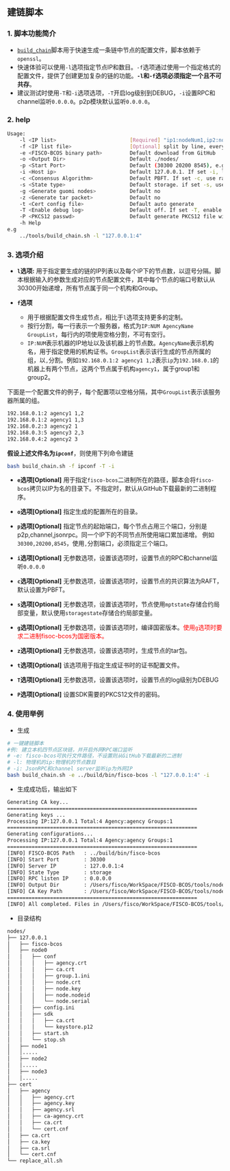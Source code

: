 ## 建链脚本

### 1. 脚本功能简介

- [`build_chain`][build_chain]脚本用于快速生成一条链中节点的配置文件，脚本依赖于`openssl`。
- 快速体验可以使用`-l`选项指定节点IP和数目。`-f`选项通过使用一个指定格式的配置文件，提供了创建更加复杂的链的功能。**`-l`和`-f`选项必须指定一个且不可共存**。
- 建议测试时使用`-T`和`-i`选项选项，`-T`开启log级别到DEBUG，`-i`设置RPC和channel监听`0.0.0.0`。p2p模块默认监听`0.0.0.0`。

### 2. help

```bash
Usage:
    -l <IP list>                        [Required] "ip1:nodeNum1,ip2:nodeNum2" e.g:"192.168.0.1:2,192.168.0.2:3"
    -f <IP list file>                   [Optional] split by line, every line should be "ip:nodeNum agencyName groupList". eg "127.0.0.1:4 agency1 1,2"
    -e <FISCO-BCOS binary path>         Default download from GitHub
    -o <Output Dir>                     Default ./nodes/
    -p <Start Port>                     Default (30300 20200 8545), e.g: 30300,20200,8545
    -i <Host ip>                        Default 127.0.0.1. If set -i, listen 0.0.0.0
    -c <Consensus Algorithm>            Default PBFT. If set -c, use raft
    -s <State type>                     Default storage. if set -s, use mpt
    -g <Generate guomi nodes>           Default no
    -z <Generate tar packet>            Default no
    -t <Cert config file>               Default auto generate
    -T <Enable debug log>               Default off. If set -T, enable debug log
    -P <PKCS12 passwd>                  Default generate PKCS12 file without passwd, use -P to set custom passwd
    -h Help
e.g
    ../tools/build_chain.sh -l "127.0.0.1:4"
```

### 3. 选项介绍

- **`l`选项:** 
用于指定要生成的链的IP列表以及每个IP下的节点数，以逗号分隔。脚本根据输入的参数生成对应的节点配置文件，其中每个节点的端口号默认从30300开始递增，所有节点属于同一个机构和Group。

- **`f`选项** 
    + 用于根据配置文件生成节点，相比于`l`选项支持更多的定制。
    + 按行分割，每一行表示一个服务器，格式为`IP:NUM AgencyName GroupList`，每行内的项使用空格分割，不可有空行。
    + `IP:NUM`表示机器的IP地址以及该机器上的节点数。`AgencyName`表示机构名，用于指定使用的机构证书。`GroupList`表示该行生成的节点所属的组，以`,`分割。例如`192.168.0.1:2 agency1 1,2`表示`ip`为`192.168.0.1`的机器上有两个节点，这两个节点属于机构`agency1`，属于group1和group2。

下面是一个配置文件的例子，每个配置项以空格分隔，其中`GroupList`表示该服务器所属的组。

```bash
192.168.0.1:2 agency1 1,2
192.168.0.1:2 agency1 1,3
192.168.0.2:3 agency2 1
192.168.0.3:5 agency3 2,3
192.168.0.4:2 agency2 3
```
**假设上述文件名为`ipconf`**，则使用下列命令建链
```bash
bash build_chain.sh -f ipconf -T -i
```

- **`e`选项[**Optional**]**
用于指定`fisco-bcos`二进制所在的路径，脚本会将`fisco-bcos`拷贝以IP为名的目录下。不指定时，默认从GitHub下载最新的二进制程序。

- **`o`选项[**Optional**]**
指定生成的配置所在的目录。

- **`p`选项[**Optional**]**
指定节点的起始端口，每个节点占用三个端口，分别是p2p,channel,jsonrpc。同一个IP下的不同节点所使用端口累加递增。
例如`30300,20200,8545`，使用`,`分割端口，必须指定三个端口。

- **`i`选项[**Optional**]**
无参数选项，设置该选项时，设置节点的RPC和channel监听`0.0.0.0`

- **`c`选项[**Optional**]**
无参数选项，设置该选项时，设置节点的共识算法为RAFT，默认设置为PBFT。

- **`s`选项[**Optional**]**
无参数选项，设置该选项时，节点使用`mptstate`存储合约局部变量，默认使用`storagestate`存储合约局部变量。

- **`g`选项[**Optional**]**
无参数选项，设置该选项时，编译国密版本。<font color=#FF0000>使用`g`选项时要求二进制fisoc-bcos为国密版本。</font>

- **`z`选项[**Optional**]**
无参数选项，设置该选项时，生成节点的tar包。

- **`t`选项[**Optional**]**
该选项用于指定生成证书时的证书配置文件。

- **`T`选项[**Optional**]**
无参数选项，设置该选项时，设置节点的log级别为DEBUG

- **`P`选项[**Optional**]**
设置SDK需要的PKCS12文件的密码。

### 4. 使用举例
- 生成
```bash
# 一键建链脚本
#例: 建立本机四节点区块链，并开启外网RPC端口监听
# -e: fisco-bcos可执行文件路径，不设置则从GitHub下载最新的二进制
# -l: 物理机的ip:物理机的节点数目
# -i: JsonRPC和channel server监听ip为外网IP
bash build_chain.sh -e ../build/bin/fisco-bcos -l "127.0.0.1:4" -i
```

- 生成成功后，输出如下
```bash
Generating CA key...
==============================================================
Generating keys ...
Processing IP:127.0.0.1 Total:4 Agency:agency Groups:1
==============================================================
Generating configurations...
Processing IP:127.0.0.1 Total:4 Agency:agency Groups:1
==============================================================
[INFO] FISCO-BCOS Path   : ../build/bin/fisco-bcos
[INFO] Start Port        : 30300
[INFO] Server IP         : 127.0.0.1:4
[INFO] State Type        : storage
[INFO] RPC listen IP     : 0.0.0.0
[INFO] Output Dir        : /Users/fisco/WorkSpace/FISCO-BCOS/tools/nodes
[INFO] CA Key Path       : /Users/fisco/WorkSpace/FISCO-BCOS/tools/nodes/cert/ca.key
==============================================================
[INFO] All completed. Files in /Users/fisco/WorkSpace/FISCO-BCOS/tools/nodes
```

- 目录结构
```bash
nodes/
├── 127.0.0.1
│   ├── fisco-bcos
│   ├── node0
│   │   ├── conf
│   │   │   ├── agency.crt
│   │   │   ├── ca.crt
│   │   │   ├── group.1.ini
│   │   │   ├── node.crt
│   │   │   ├── node.key
│   │   │   ├── node.nodeid
│   │   │   └── node.serial
│   │   ├── config.ini
│   │   ├── sdk
│   │   │   ├── ca.crt
│   │   │   └── keystore.p12
│   │   ├── start.sh
│   │   └── stop.sh
│   ├── node1
│   │.....
│   ├── node2
│   │.....
│   ├── node3
│   │.....
├── cert
│   ├── agency
│   │   ├── agency.crt
│   │   ├── agency.key
│   │   ├── agency.srl
│   │   ├── ca-agency.crt
│   │   ├── ca.crt
│   │   └── cert.cnf
│   ├── ca.crt
│   ├── ca.key
│   ├── ca.srl
│   └── cert.cnf
└── replace_all.sh
```

[build_chain]:https://github.com/FISCO-BCOS/FISCO-BCOS/blob/master/tools/build_chain.sh
